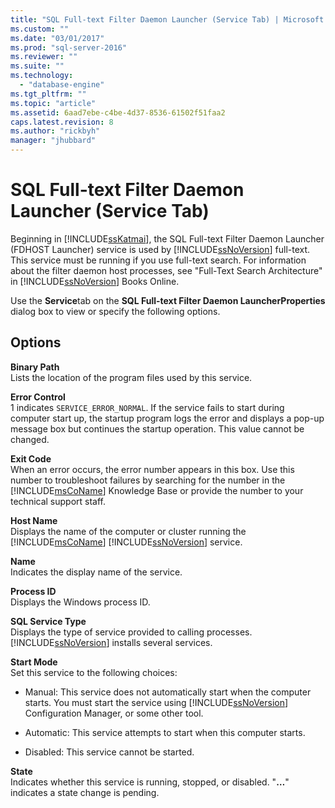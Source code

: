 ```yaml
---
title: "SQL Full-text Filter Daemon Launcher (Service Tab) | Microsoft Docs"
ms.custom: ""
ms.date: "03/01/2017"
ms.prod: "sql-server-2016"
ms.reviewer: ""
ms.suite: ""
ms.technology: 
  - "database-engine"
ms.tgt_pltfrm: ""
ms.topic: "article"
ms.assetid: 6aad7ebe-c4be-4d37-8536-61502f51faa2
caps.latest.revision: 8
ms.author: "rickbyh"
manager: "jhubbard"
---
```

# SQL Full-text Filter Daemon Launcher (Service Tab)
  Beginning in [!INCLUDE[ssKatmai](../../analysis-services/data-mining/includes/sskatmai-md.md)], the SQL Full-text Filter Daemon Launcher (FDHOST Launcher) service is used by [!INCLUDE[ssNoVersion](../../advanced-analytics/r-services/includes/ssnoversion-md.md)] full-text. This service must be running if you use full-text search. For information about the filter daemon host processes, see "Full-Text Search Architecture" in [!INCLUDE[ssNoVersion](../../advanced-analytics/r-services/includes/ssnoversion-md.md)] Books Online.  
  
 Use the **Service**tab on the **SQL Full-text Filter Daemon LauncherProperties** dialog box to view or specify the following options.  
  
## Options  
 **Binary Path**  
 Lists the location of the program files used by this service.  
  
 **Error Control**  
 1 indicates `SERVICE_ERROR_NORMAL`. If the service fails to start during computer start up, the startup program logs the error and displays a pop-up message box but continues the startup operation. This value cannot be changed.  
  
 **Exit Code**  
 When an error occurs, the error number appears in this box. Use this number to troubleshoot failures by searching for the number in the [!INCLUDE[msCoName](../../advanced-analytics/r-services/tutorials/includes/msconame-md.md)] Knowledge Base or provide the number to your technical support staff.  
  
 **Host Name**  
 Displays the name of the computer or cluster running the [!INCLUDE[msCoName](../../advanced-analytics/r-services/tutorials/includes/msconame-md.md)] [!INCLUDE[ssNoVersion](../../advanced-analytics/r-services/includes/ssnoversion-md.md)] service.  
  
 **Name**  
 Indicates the display name of the service.  
  
 **Process ID**  
 Displays the Windows process ID.  
  
 **SQL Service Type**  
 Displays the type of service provided to calling processes. [!INCLUDE[ssNoVersion](../../advanced-analytics/r-services/includes/ssnoversion-md.md)] installs several services.  
  
 **Start Mode**  
 Set this service to the following choices:  
  
-   Manual: This service does not automatically start when the computer starts. You must start the service using [!INCLUDE[ssNoVersion](../../advanced-analytics/r-services/includes/ssnoversion-md.md)] Configuration Manager, or some other tool.  
  
-   Automatic: This service attempts to start when this computer starts.  
  
-   Disabled: This service cannot be started.  
  
 **State**  
 Indicates whether this service is running, stopped, or disabled. "**…**" indicates a state change is pending.  
  
  